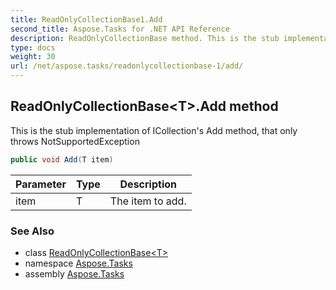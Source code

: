 ```yaml
---
title: ReadOnlyCollectionBase1.Add
second_title: Aspose.Tasks for .NET API Reference
description: ReadOnlyCollectionBase method. This is the stub implementation of ICollections Add method that only throws NotSupportedException
type: docs
weight: 30
url: /net/aspose.tasks/readonlycollectionbase-1/add/
---
```

## ReadOnlyCollectionBase&lt;T&gt;.Add method

This is the stub implementation of ICollection's Add method, that only throws NotSupportedException

```csharp
public void Add(T item)
```

| Parameter | Type | Description |
| --- | --- | --- |
| item | T | The item to add. |

### See Also

* class [ReadOnlyCollectionBase&lt;T&gt;](../)
* namespace [Aspose.Tasks](../../readonlycollectionbase-1/)
* assembly [Aspose.Tasks](../../../)


